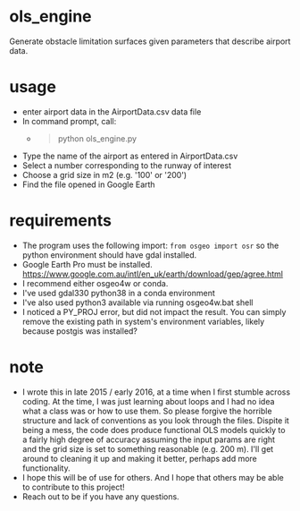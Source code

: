 # ols_engine
Generate obstacle limitation surfaces given parameters that describe airport data.

# usage
- enter airport data in the AirportData.csv data file
- In command prompt, call:
    - > python ols_engine.py
- Type the name of the airport as entered in AirportData.csv
- Select a number corresponding to the runway of interest
- Choose a grid size in m2 (e.g. '100' or '200')
- Find the file opened in Google Earth

# requirements
- The program uses the following import:
`from osgeo import osr`
so the python environment should have gdal installed.
- Google Earth Pro must be installed. https://www.google.com.au/intl/en_uk/earth/download/gep/agree.html
- I recommend either osgeo4w or conda.
- I've used gdal330 python38 in a conda environment
- I've also used python3 available via running osgeo4w.bat shell
- I noticed a PY_PROJ error, but did not impact the result. You can simply remove the existing path in system's environment variables, likely because postgis was installed?

# note
- I wrote this in late 2015 / early 2016, at a time when I first stumble across coding. At the time, I was just learning about loops and I had no idea what a class was or how to use them. So please forgive the horrible structure and lack of conventions as you look through the files. Dispite it being a mess, the code does produce functional OLS models quickly to a fairly high degree of accuracy assuming the input params are right and the grid size is set to something reasonable (e.g. 200 m). I'll get around to cleaning it up and making it better, perhaps add more functionality. 
- I hope this will be of use for others. And I hope that others may be able to contribute to this project!
- Reach out to be if you have any questions.
